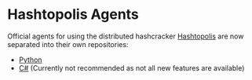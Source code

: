 # Hashtopolis Agents

Official agents for using the distributed hashcracker [Hashtopolis](https://github.com/s3inlc/hashtopolis) are now separated into their own repositories:

- [Python](https://github.com/s3inlc/hashtopolis-agent-python)
- [C#](https://github.com/s3inlc/hashtopolis-agent-csharp) (Currently not recommended as not all new features are available)
